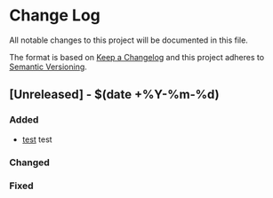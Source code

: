# Change Log
All notable changes to this project will be documented in this file.

The format is based on [Keep a Changelog](http://keepachangelog.com/)
and this project adheres to [Semantic Versioning](http://semver.org/).

## [Unreleased] - $(date +%Y-%m-%d)

### Added
- [test](http://tickets.projectname.com/browse/PROJECTNAME-XXXX)
  test

### Changed

### Fixed

